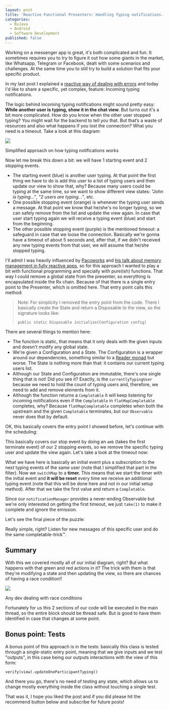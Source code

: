 ```yaml
---
layout: post
title: 'Reactive Functional Presenters: Handling Typing notifications.'
categories:
  - RxJava
  - Android
  - Software Development
published: false
---
```



Working on a messenger app is great, it's both complicated and fun. It sometimes requires you to try to figure it out how some giants in the market, like Whatsapp, Telegram or Facebook, dealt with some scenarios and challenges. At the same time you to still try to build a solution that fits your specific product.

In my last post I explained a  [reactive way of dealing with errors](https://tech.xing.com/reactive-views-retrying-errors-a59fffbd827f)  and today I'd like to share a specific, yet complex, feature: Incoming typing notifications.

The logic behind incoming typing notifications might sound pretty easy:  **While another user is typing, show it in the chat view**. But turns out it's a bit more complicated. How do you know when the other user stopped typing? You might wait for the backend to tell you that. But that’s a waste of resources and also what happens if you lost the connection? What you need is a timeout. Take a look at this diagram:

![](https://miro.medium.com/v2/resize:fit:492/1*3t8ty9mdlnYT3F2x18kdCw.png)

Simplified approach on how typing notifications works

Now let me break this down a bit: we will have 1 starting event and 2 stopping events.

-   The starting event (blue) is another user typing. At that point the first thing we have to do is add this user to a list of typing users and then update our view to show that, why? Because many users could be typing at the same time, so we want to show different view states:  _"John is typing…"_,  _"2 users are typing…"_, etc.
-   One possible stopping event (orange) is whenever the typing user sends a message. At that point we know that he/she's no longer typing, so we can safely remove from the list and update the view again. In case that user start typing again we will receive a typing event (blue) and start from the beginning.
-   The other possible stopping event (purple) is the mentioned timeout: a safeguard in case that we loose the connection. Basically we're gonna have a timeout of about 5 seconds and, after that, if we didn't received any new typing events from that user, we will assume that he/she stopped typing.

I'll admit I was heavily influenced by  [Pacoworks](https://twitter.com/pacoworks)  and  [his talk about memory management in fully reactive apps](http://www.pacoworks.com/2017/03/11/about-memory-management-in-fully-reactive-apps-at-droidcon-bytes-february-17/), so for this approach I wanted to play a bit with functional programming and specially with pure(ish) functions. That way I could remove a global state from the presenter, so everything is encapsulated inside the Rx chain. Because of that there is a single entry point to the Presenter, which is omitted here. That entry point calls this method:

> Note: For simplicity I removed the entry point from the code. There I basically create the State and return a Disposable to the view, so the signature looks like:
> 
> `public static Disposable initialize(Configuration config)`

There are several things to mention here:

-   The function is static, that means that it only deals with the given inputs and doesn't modify any global state.
-   We're given a Configuration and a State. The Configuration is a wrapper around our dependencies, something similar to a  [Reader monad](https://medium.com/@JorgeCastilloPr/kotlin-dependency-injection-with-the-reader-monad-7d52f94a482e)  but worse. The State is nothing more than that: it contains our current typing users list.
-   Although our State and Configuration are immutable, there's one single thing that is not! Did you see it? Exactly, is the  `currentlyTypingUser`  because we need to hold the count of typing users and, therefore, we need to add and remove elements from it.
-   Although the function returns a  `Completable`  it will keep listening for incoming notifications even if the  `Completable`  in  `flatMapCompletable`  completes, why? Because  `flatMapCompletable`  completes when both the upstream and the given  `Completable`  terminates, but our  `Observable`  never does that by default.

OK, this basically covers the entry point I showed before, let's continue with the scheduling:

This basically covers our stop event by doing an  `amb`  (takes the first terminate event) of our 2 stopping events, so we remove the specific typing user and update the view again. Let's take a look at the timeout now:

What we have here is basically an initial event plus a subscription to the next typing events of the same user (note that I simplified that part in the filter). Now we  `switchMap`  to a  **timer.**  This means that we start the timer with the initial event and  **it will be reset**  every time we receive an additional typing event (note that this will be done here and not in our initial setup method). After that we take the first value and return a  `Completable`.

Since our  `notificationManager`  provides a never-ending Observable but we're only interested on getting the first timeout, we just  `take(1)`  to make it complete and ignore the emission.

Let's see the final piece of the puzzle:

Really simple, right? Listen for new messages of this specific user and do the same completable-trick™.

## Summary

With this we covered mostly all of our initial diagram, right? But what happens with that green and red actions in it? The trick with them is that they're modifying a state and then updating the view, so there are chances of having a race condition!!

![](https://miro.medium.com/v2/resize:fit:900/1*FXV0FJf1IgH64FqU0jF6fA.gif)

Any dev dealing with race conditions

Fortunately for us this 2 sections of our code will be executed in the main thread, so the entire block should be thread safe. But is good to have them identified in case that changes at some point.

## Bonus point: Tests

A bonus point of this approach is in the tests: basically this class is tested through a single-static entry point, meaning that we give inputs and we test "outputs", in this case being our outputs interactions with the view of this form:

`verify(view).updateOneParticipantTyping()`

And there you go, there's no need of testing any state, which allows us to change mostly everything inside the class without touching a single test.

That was it, I hope you liked the post and if you did please hit the recommend button below and subscribe for future posts!